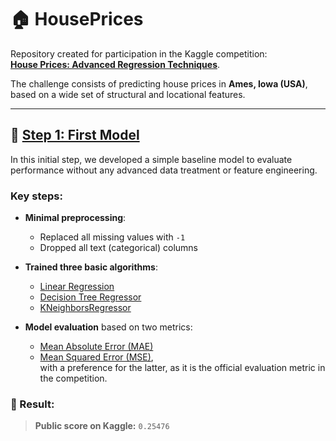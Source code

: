 # 🏠 HousePrices

Repository created for participation in the Kaggle competition:  
**[House Prices: Advanced Regression Techniques](https://www.kaggle.com/competitions/house-prices-advanced-regression-techniques)**.

The challenge consists of predicting house prices in **Ames, Iowa (USA)**, based on a wide set of structural and locational features.

---

## 📌 [Step 1: First Model]([https://github.com/lucaslealx/HousePrices/blob/main/Etapa1.ipynb](https://github.com/jaairomacedo/HousePrices/blob/main/Coding/Code_1.ipynb))

In this initial step, we developed a simple baseline model to evaluate performance without any advanced data treatment or feature engineering.

### Key steps:

- **Minimal preprocessing**:  
  - Replaced all missing values with `-1`  
  - Dropped all text (categorical) columns

- **Trained three basic algorithms**:  
  - [Linear Regression](https://scikit-learn.org/stable/modules/generated/sklearn.linear_model.LinearRegression.html)  
  - [Decision Tree Regressor](https://scikit-learn.org/stable/modules/tree.html#regression)  
  - [KNeighborsRegressor](https://scikit-learn.org/stable/modules/generated/sklearn.neighbors.KNeighborsRegressor.html#sklearn.neighbors.KNeighborsRegressor)

- **Model evaluation** based on two metrics:  
  - [Mean Absolute Error (MAE)](https://scikit-learn.org/stable/modules/generated/sklearn.metrics.mean_absolute_error.html)  
  - [Mean Squared Error (MSE)](https://scikit-learn.org/stable/modules/generated/sklearn.metrics.mean_squared_error.html),  
    with a preference for the latter, as it is the official evaluation metric in the competition.

### 🎯 Result:
> **Public score on Kaggle:** `0.25476`
